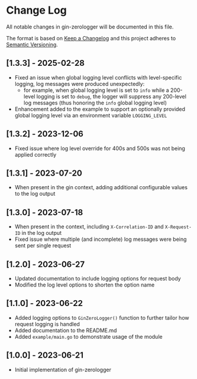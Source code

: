 # Change Log
All notable changes in gin-zerologger will be documented in this file.
 
The format is based on [Keep a Changelog](http://keepachangelog.com/)
and this project adheres to [Semantic Versioning](http://semver.org/).

## [1.3.3] - 2025-02-28

- Fixed an issue when global logging level conflicts with level-specific logging, log messages were produced unexpectedly:
  - for example, when global logging level is set to `info` while a 200-level logging is set to `debug`, the logger will suppress any 200-level log messages (thus honoring the `info` global logging level)
- Enhancement added to the example to support an optionally provided global logging level via an environment variable `LOGGING_LEVEL`

## [1.3.2] - 2023-12-06

- Fixed issue where log level override for 400s and 500s was not being applied correctly

## [1.3.1] - 2023-07-20

- When present in the gin context, adding additional configurable values to the log output

## [1.3.0] - 2023-07-18

- When present in the context, including `X-Correlation-ID` and `X-Request-ID` in the log output
- Fixed issue where multiple (and incomplete) log messages were being sent per single request

## [1.2.0] - 2023-06-27

- Updated documentation to include logging options for request body
- Modified the log level options to shorten the option name

## [1.1.0] - 2023-06-22

- Added logging options to `GinZeroLogger()` function to further tailor how request logging is handled
- Added documentation to the README.md
- Added `example/main.go` to demonstrate usage of the module

## [1.0.0] - 2023-06-21

- Initial implementation of gin-zerologger